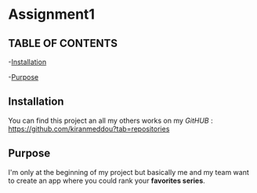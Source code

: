 # Assignment1
## TABLE OF CONTENTS

-[Installation](#Installation)

-[Purpose](#Purpose)

## Installation 

You can find this project an all my others works on my _GitHUB_ : https://github.com/kiranmeddou?tab=repositories

## Purpose

I'm only at the beginning of my project but basically me and my team want to create an app where you could rank your **favorites series**. 
